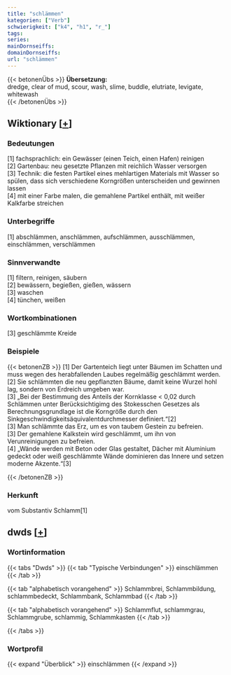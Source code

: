 ```yaml
---
title: "schlämmen"
kategorien: ["Verb"]
schwierigkeit: ["k4", "h1", "r_"]
tags:
series:
mainDornseiffs:
domainDornseiffs:
url: "schlämmen"
---
```


{{< betonenÜbs >}}
**Übersetzung:**  
dredge, clear of mud, scour, wash, slime, buddle, elutriate, levigate, whitewash  
{{< /betonenÜbs >}}

## Wiktionary [[+](https://de.wiktionary.org/wiki/schlämmen)]

### Bedeutungen
[1] fachsprachlich: ein Gewässer (einen Teich, einen Hafen) reinigen  
[2] Gartenbau: neu gesetzte Pflanzen mit reichlich Wasser versorgen  
[3] Technik: die festen Partikel eines mehlartigen Materials mit Wasser so spülen, dass sich verschiedene Korngrößen unterscheiden und gewinnen lassen  
[4] mit einer Farbe malen, die gemahlene Partikel enthält, mit weißer Kalkfarbe streichen  

### Unterbegriffe
[1] abschlämmen, anschlämmen, aufschlämmen, ausschlämmen, einschlämmen, verschlämmen  

### Sinnverwandte
[1] filtern, reinigen, säubern  
[2] bewässern, begießen, gießen, wässern  
[3] waschen  
[4] tünchen, weißen  

### Wortkombinationen
[3] geschlämmte Kreide  

### Beispiele
{{< betonenZB >}}
[1] Der Gartenteich liegt unter Bäumen im Schatten und muss wegen des herabfallenden Laubes regelmäßig geschlämmt werden.  
[2] Sie schlämmten die neu gepflanzten Bäume, damit keine Wurzel hohl lag, sondern von Erdreich umgeben war.  
[3] „Bei der Bestimmung des Anteils der Kornklasse < 0,02 durch Schlämmen unter Berücksichtigimg des Stokesschen Gesetzes als Berechnungsgrundlage ist die Korngröße durch den Sinkgeschwindigkeitsäquivalentdurchmesser definiert.“[2]  
[3] Man schlämmte das Erz, um es von taubem Gestein zu befreien.  
[3] Der gemahlene Kalkstein wird geschlämmt, um ihn von Verunreinigungen zu befreien.  
[4] „Wände werden mit Beton oder Glas gestaltet, Dächer mit Aluminium gedeckt oder weiß geschlämmte Wände dominieren das Innere und setzen moderne Akzente.“[3]  

{{< /betonenZB >}}
### Herkunft
vom Substantiv Schlamm[1]  



## dwds [[+](https://www.dwds.de/wb/schlämmen)]

### Wortinformation
{{< tabs "Dwds" >}}
{{< tab "Typische Verbindungen" >}}
einschlämmen
{{< /tab >}}

{{< tab "alphabetisch vorangehend" >}}
Schlammbrei, Schlammbildung, schlammbedeckt, Schlammbank, Schlammbad
{{< /tab >}}

{{< tab "alphabetisch vorangehend" >}}
Schlammflut, schlammgrau, Schlammgrube, schlammig, Schlammkasten
{{< /tab >}}

{{< /tabs >}}

### Wortprofil
{{< expand "Überblick" >}} einschlämmen {{< /expand >}}

